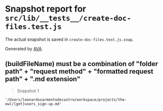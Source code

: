 # Snapshot report for `src/lib/__tests__/create-doc-files.test.js`

The actual snapshot is saved in `create-doc-files.test.js.snap`.

Generated by [AVA](https://ava.li).

## (buildFileName) must be a combination of "folder path" + "request method" + "formatted request path" + ".md extension"

> Snapshot 1

    '/Users/leonardosarmentodecastro/workspace/projects/the-owl/[get]users_sign-up.md'
